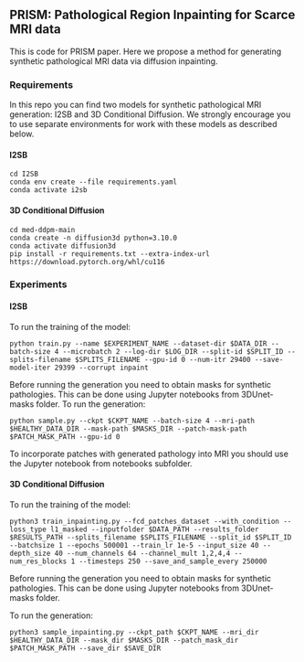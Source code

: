 ## PRISM: Pathological Region Inpainting for Scarce MRI data

This is code for PRISM paper. Here we propose a method for generating synthetic pathological MRI data via diffusion inpainting. 

### Requirements

In this repo you can find two models for synthetic pathological MRI generation: I2SB and 3D Conditional Diffusion. 
We strongly encourage you to use separate environments for work with these models as described below.

#### I2SB

```
cd I2SB
conda env create --file requirements.yaml
conda activate i2sb
```

#### 3D Conditional Diffusion

```
cd med-ddpm-main
conda create -n diffusion3d python=3.10.0
conda activate diffusion3d
pip install -r requirements.txt --extra-index-url https://download.pytorch.org/whl/cu116
```

### Experiments

#### I2SB

To run the training of the model:

```
python train.py --name $EXPERIMENT_NAME --dataset-dir $DATA_DIR --batch-size 4 --microbatch 2 --log-dir $LOG_DIR --split-id $SPLIT_ID --splits-filename $SPLITS_FILENAME --gpu-id 0 --num-itr 29400 --save-model-iter 29399 --corrupt inpaint
```

Before running the generation you need to obtain masks for synthetic pathologies. This can be done using Jupyter notebooks from 3DUnet-masks folder. 
To run the generation:

```
python sample.py --ckpt $CKPT_NAME --batch-size 4 --mri-path $HEALTHY_DATA_DIR --mask-path $MASKS_DIR --patch-mask-path $PATCH_MASK_PATH --gpu-id 0
```

To incorporate patches with generated pathology into MRI you should use the Jupyter notebook from notebooks subfolder.


#### 3D Conditional Diffusion

To run the training of the model:

```
python3 train_inpainting.py --fcd_patches_dataset --with_condition --loss_type l1_masked --inputfolder $DATA_PATH --results_folder $RESULTS_PATH --splits_filename $SPLITS_FILENAME --split_id $SPLIT_ID --batchsize 1 --epochs 500001 --train_lr 1e-5 --input_size 40 --depth_size 40 --num_channels 64 --channel_mult 1,2,4,4 --num_res_blocks 1 --timesteps 250 --save_and_sample_every 250000
```

Before running the generation you need to obtain masks for synthetic pathologies. This can be done using Jupyter notebooks from 3DUnet-masks folder. 

To run the generation:

```
python3 sample_inpainting.py --ckpt_path $CKPT_NAME --mri_dir $HEALTHY_DATA_DIR --mask_dir $MASKS_DIR --patch_mask_dir $PATCH_MASK_PATH --save_dir $SAVE_DIR
```




















